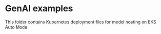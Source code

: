 # GenAI examples

This folder contains Kubernetes deployment files for model hosting on EKS Auto Mode
